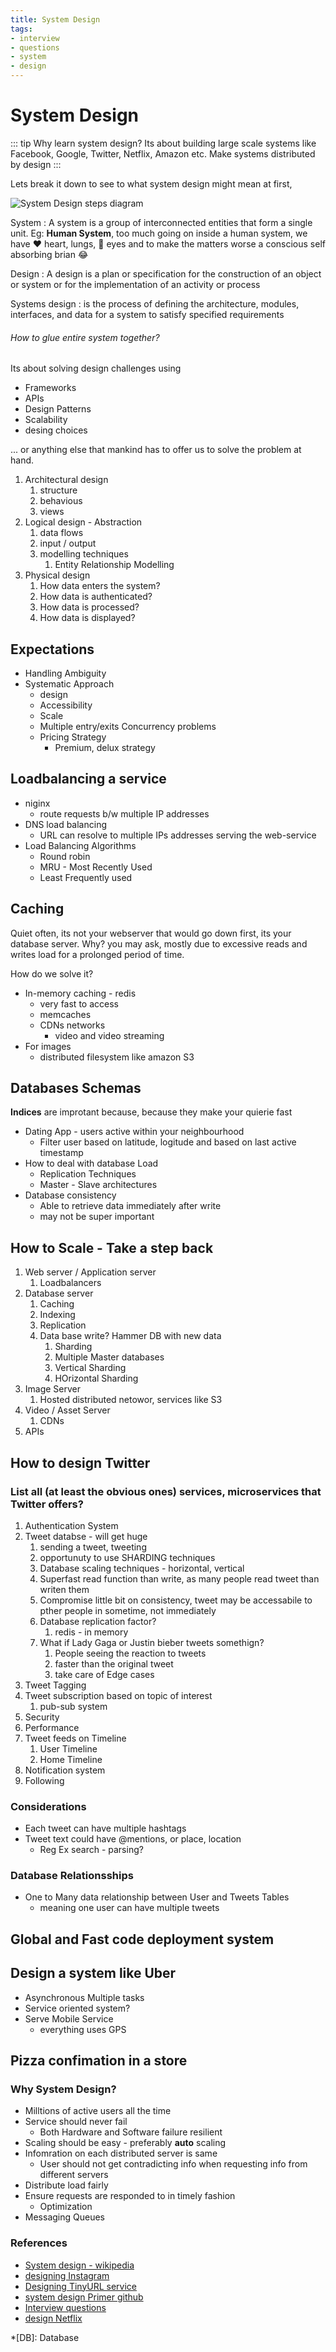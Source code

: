 ```yaml
---
title: System Design
tags:
- interview
- questions
- system
- design
---
```


# System Design

<TagLinks />

::: tip Why learn system design?
Its about building large scale systems like Facebook, Google, Twitter, Netflix, Amazon etc.
Make systems distributed by design
:::

Lets break it down to see to what system design might mean at first,

![System Design steps diagram](/diagrams/system_design.svg)

System
: A system is a group of interconnected entities that form a single unit. Eg: **Human System**,
too much going on inside a human system, we have :heart: heart, lungs, :eyes: eyes and to make the matters
worse a conscious self absorbing brian :joy:

Design
: A design is a plan or specification for the construction of an object or system or for the implementation of an activity or process


Systems design
: is the process of defining the architecture, modules, interfaces, and data for a system to satisfy specified requirements

<Quote text="How do you put enough blocks on top of each other to build a creative structure
such that everything doesnt fall apart" by="avi" />



###### How to glue entire system together?

Its about solving design challenges using

* Frameworks
* APIs
* Design Patterns
* Scalability
* desing choices

... or anything else that mankind has to offer us to solve the problem at hand.

1. Architectural design
   1. structure
   2. behavious
   3. views
2. Logical design - Abstraction
   1. data flows
   2. input / output
   3. modelling techniques
      1. Entity Relationship Modelling
3. Physical design
   1. How data enters the system?
   2. How data is authenticated?
   3. How data is processed?
   4. How data is displayed?

## Expectations

* Handling Ambiguity
* Systematic Approach
  * design
  * Accessibility
  * Scale
  * Multiple entry/exits Concurrency problems
  * Pricing Strategy
    * Premium, delux strategy

## Loadbalancing a service

* niginx
  * route requests b/w multiple IP addresses
* DNS load balancing
  * URL can resolve to multiple IPs addresses serving the web-service
* Load Balancing Algorithms
  * Round robin
  * MRU - Most Recently Used
  * Least Frequently used

## Caching

Quiet often, its not your webserver that would go down first, its your database server. Why? you may ask,
mostly due to excessive reads and writes load for a prolonged period of time.

How do we solve it?

* In-memory caching - redis
  * very fast to access
  * memcaches
  * CDNs networks
    * video and video streaming
* For images
  * distributed filesystem like amazon S3

## Databases Schemas

**Indices** are improtant because, because they make your quierie fast

* Dating App - users active within your neighbourhood
  * Filter user based on latitude, logitude and based on last active timestamp
* How to deal with database Load
  * Replication Techniques
  * Master - Slave architectures
* Database consistency
  * Able to retrieve data immediately after write
  * may not be super important

## How to Scale - Take a step back

1. Web server / Application server
   1. Loadbalancers
2. Database server
   1. Caching
   2. Indexing
   3. Replication
   4. Data base write? Hammer DB with new data
      1. Sharding
      2. Multiple Master databases
      3. Vertical Sharding
      4. HOrizontal Sharding
3. Image Server
   1. Hosted distributed netowor, services like S3
4. Video / Asset Server
   1. CDNs
5. APIs

## How to design Twitter

### List all (at least the obvious ones) services, microservices that Twitter offers?

1. Authentication System
2. Tweet databse - will get huge
   1. sending a tweet, tweeting
   2. opportunuty to use SHARDING techniques
   3. Database scaling techniques - horizontal, vertical
   4. Superfast read function than write, as many people read tweet than writen them
   5. Compromise little bit on consistency, tweet may be accessabile to pther people in sometime, not immediately
   6. Database replication factor?
      1. redis - in memory
   7. What if Lady Gaga or Justin bieber tweets somethign?
      1. People seeing the reaction to tweets
      2. faster than the original tweet
      3. take care of Edge cases
3. Tweet Tagging
4. Tweet subscription based on topic of interest
   1. pub-sub system
5. Security
6. Performance
7. Tweet feeds on Timeline
   1. User Timeline
   2. Home Timeline
8. Notification system
9.  Following

### Considerations

* Each tweet can have multiple hashtags
* Tweet text could have @mentions, or place, location
  * Reg Ex search - parsing?


### Database Relationsships

* One to Many data relationship between User and Tweets Tables
  * meaning one user can have multiple tweets

## Global and Fast code deployment system

## Design a system like Uber

* Asynchronous Multiple tasks
* Service oriented system?
* Serve Mobile Service
  * everything uses GPS

## Pizza confimation in a store


### Why System Design?

* Milltions of active users all the time
* Service should never fail
  * Both Hardware and Software failure resilient
* Scaling should be easy - preferably **auto** scaling
* Infomration on each distributed server is same
  * User should not get contradicting info when requesting info from different servers
* Distribute load fairly
* Ensure requests are responded to in timely fashion
  * Optimization
* Messaging Queues



### References

* [System design - wikipedia](https://en.wikipedia.org/wiki/Systems_design)
* [designing Instagram](https://www.educative.io/courses/grokking-the-system-design-interview/m2yDVZnQ8lG)
* [Designing TinyURL service](https://www.educative.io/courses/grokking-the-system-design-interview/m2ygV4E81AR)
* [system design Primer github](https://github.com/donnemartin/system-design-primer)
* [Interview questions](https://github.com/checkcheckzz/system-design-interview)
* [design Netflix](https://medium.com/@narengowda/netflix-system-design-dbec30fede8d)

*[DB]: Database

<Footer />
